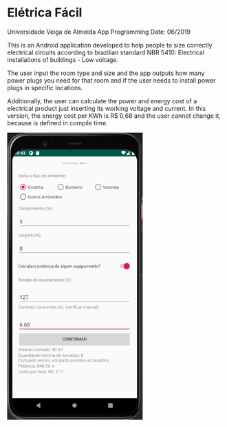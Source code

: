 # Elétrica Fácil
Universidade Veiga de Almeida
App Programming
Date: 06/2019

This is an Android application developed to help people to size correctly electrical circuits according to brazilian standard NBR 5410: Electrical installations of buildings - Low voltage.

The user input the room type and size and the app outputs how many power plugs you need for that room and if the user needs to install power plugs in specific locations.

Additionally, the user can calculate the power and energy cost of a electrical product just inserting its working voltage and current. In this version, the energy cost per KWh is R$ 0,68 and the user cannot change it, because is defined in compile time.

![Application screenshot](screenshots/mainActivity.png?raw=true "Application screenshot")
